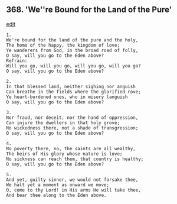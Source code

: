 
## 368.  'We''re Bound for the Land of the Pure'
[edit](https://docs.google.com/document/d/1Ep5DiUOKu5LHBF1iv9B%2DtUJjRR8dItC%2D/edit?mode=html)




    1.
    We're bound for the land of the pure and the holy, 
    The home of the happy, the kingdom of love; 
    Ye wanderers from God, in the broad road of folly, 
    O say, will you go to the Eden above? 
    Refrain:
    Will you go, will you go, will you go, will you go? 
    O say, will you go to the Eden above? 

    2.
    In that blessed land, neither sighing nor anguish 
    Can breathe in the fields where the glorified rove; 
    Ye heart-burdened ones, who in misery languish 
    O say, will you go to the Eden above? 

    3.
    Nor fraud, nor deceit, nor the hand of oppression, 
    Can injure the dwellers in that holy grove; 
    No wickedness there, not a shade of transgression; 
    O say, will you go to the Eden above? 

    4.
    No poverty there, no, the saints are all wealthy, 
    The heirs of His glory whose nature is love; 
    No sickness can reach them, that country is healthy; 
    O say, will you go to the Eden above? 

    5.
    And yet, guilty sinner, we would not forsake thee, 
    We halt yet a moment as onward we move; 
    O, come to thy Lord! in His arms He will take thee, 
    And bear thee along to the Eden above.
